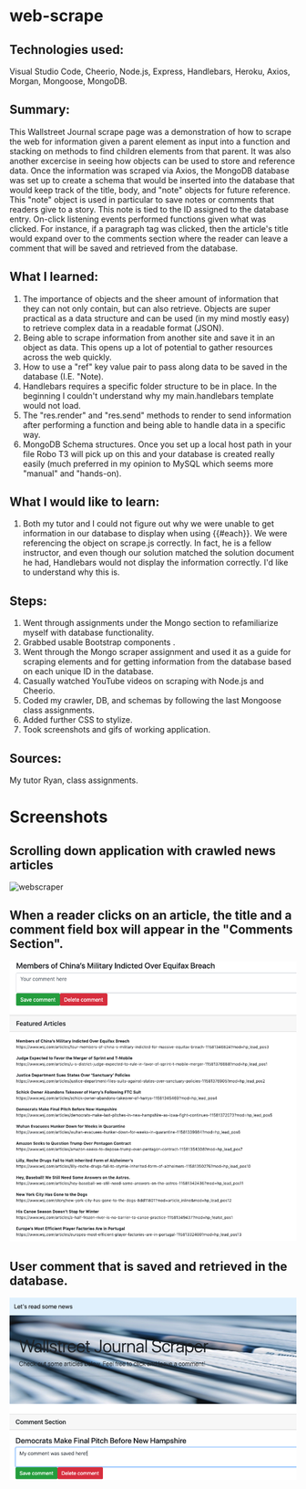 # web-scrape

## Technologies used:
Visual Studio Code, Cheerio, Node.js, Express, Handlebars, Heroku, Axios, Morgan, Mongoose, MongoDB.

## Summary:
This Wallstreet Journal scrape page was a demonstration of how to scrape the web for information given a parent element as input into a function and stacking on methods to find children elements from that parent. It was also another excercise in seeing how objects can be used to store and reference data. Once the information was scraped via Axios, the MongoDB database was set up to create a schema that would be inserted into the database that would keep track of the title, body, and "note" objects for future reference. This "note" object is used in particular to save notes or comments that readers give to a story. This note is tied to the ID assigned to the database entry. On-click listening events performed functions given what was clicked. For instance, if a paragraph tag was clicked, then the article's title would expand over to the comments section where the reader can leave a comment that will be saved and retrieved from the database. 

## What I learned:
1. The importance of objects and the sheer amount of information that they can not only contain, but can also retrieve. Objects are super practical as a data structure and can be used (in my mind mostly easy) to retrieve complex data in a readable format (JSON).
2. Being able to scrape information from another site and save it in an object as data. This opens up a lot of potential to gather resources across the web quickly.
3. How to use a "ref" key value pair to pass along data to be saved in the database (I.E. "Note).
4. Handlebars requires a specific folder structure to be in place. In the beginning I couldn't understand why my main.handlebars template would not load. 
5. The "res.render" and "res.send" methods to render to send information after performing a function and being able to handle data in a specific way.
6. MongoDB Schema structures. Once you set up a local host path in your file Robo T3 will pick up on this and your database is created really easily (much preferred in my opinion to MySQL which seems more "manual" and "hands-on).

## What I would like to learn:
1. Both my tutor and I could not figure out why we were unable to get information in our database to display when using {{#each}}. We were referencing the object on scrape.js correctly. In fact, he is a fellow instructor, and even though our solution matched the solution document he had, Handlebars would not display the information correctly. I'd like to understand why this is.

## Steps:
1. Went through assignments under the Mongo section to refamiliarize myself with database functionality.
2. Grabbed usable Bootstrap components .
3. Went through the Mongo scraper assignment and used it as a guide for scraping elements and for getting information from the database based on each unique ID in the database.
4. Casually watched YouTube videos on scraping with Node.js and Cheerio.
5. Coded my crawler, DB, and schemas by following the last Mongoose class assignments.
6. Added further CSS to stylize.
7. Took screenshots and gifs of working application.

## Sources:
My tutor Ryan, class assignments.

# Screenshots

## Scrolling down application with crawled news articles
![webscraper](https://github.com/demonaco/web-scrape/blob/master/public/assets/images/scraper.gif)

## When a reader clicks on an article, the title and a comment field box will appear in the "Comments Section".
![Article Click](https://github.com/demonaco/web-scrape/blob/master/public/assets/images/Screen%20Shot%202020-02-10%20at%204.21.08%20PM.png)

## User comment that is saved and retrieved in the database.
![User comment](https://github.com/demonaco/web-scrape/blob/master/public/assets/images/Screen%20Shot%202020-02-10%20at%204.22.05%20PM.png)